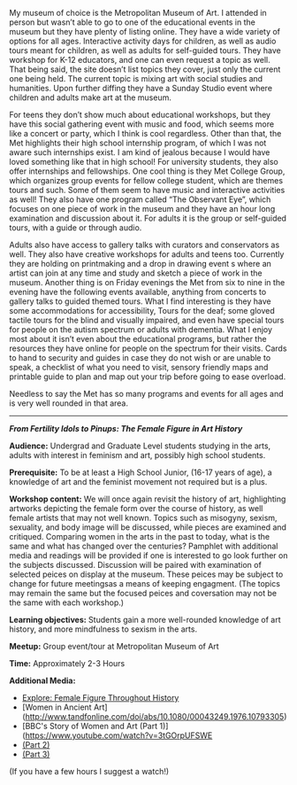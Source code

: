 My museum of choice is the Metropolitan Museum of Art. I attended in person but wasn’t able to go to one of the educational events in the museum but they have plenty of listing online. They have a wide variety of options for all ages. Interactive activity days for children, as well as audio tours meant for children, as well as adults for self-guided tours. They have workshop for K-12 educators, and one can even request a topic as well. That being said, the site doesn’t list topics they cover, just only the current one being held. The current topic is mixing art with social studies and humanities. Upon further diffing they have a Sunday Studio event where children and adults make art at the museum. 

For teens they don’t show much about educational workshops, but they have this social gathering event with music and food, which seems more like a concert or party, which I think is cool regardless. Other than that, the Met highlights their high school internship program, of which I was not aware such internships exist. I am kind of jealous because I would have loved something like that in high school! For university students, they also offer internships and fellowships. One cool thing is they Met College Group, which organizes group events for fellow college student, which are themes tours and such. Some of them seem to have music and interactive activities as well! They also have one program called “The Observant Eye”, which focuses on one piece of work in the museum and they have an hour long examination and discussion about it. 
For adults it is the group or self-guided tours, with a guide or through audio.

Adults also have access to gallery talks with curators and conservators as well. They also have creative workshops for adults and teens too. Currently they are holding on printmaking and a drop in drawing event s where an artist can join at any time and study and sketch a piece of work in the museum. Another thing is on Friday evenings the Met from six to nine in the evening have the following events available, anything from concerts to gallery talks to guided themed tours. 
What I find interesting is they have some accommodations for accessibility, Tours for the deaf; some gloved tactile tours for the blind and visually impaired, and even have special tours for people on the autism spectrum or adults with dementia.  What I enjoy most about it isn’t even about the educational programs, but rather the resources they have online for people on the spectrum for their visits. Cards to hand to security and guides in case they do not wish or are unable to speak, a checklist of what you need to visit, sensory friendly maps and printable guide to plan and map out your trip before going to ease overload. 

Needless to say the Met has so many programs and events for all ages and is very well rounded in that area. 

--- --- --- ---

***From Fertility Idols to Pinups: The Female Figure in Art History***

**Audience:** Undergrad and Graduate Level students studying in the arts, adults with interest in feminism and art, possibly high school students.

**Prerequisite:** To be at least a High School Junior, (16-17 years of age), a knowledge of art and the feminist movement not required but is a plus.

**Workshop content:**  We will once again revisit the history of art, highlighting artworks depicting the female form over the course of history, as well female artists that may not well known. Topics such as misogyny, sexism, sexuality, and body image will be discussed, while pieces are examined and critiqued. Comparing women in the arts in the past to today, what is the same and what has changed over the centuries? Pamphlet with additional media and readings will be provided if one is interested to go look further on the subjects discussed. Discussion will be paired with examination of selected peices on display at the museum. These peices may be subject to change for future meetingsas a means of keeping engagment. (The topics may remain the same but the focused peices and coversation may not be the same with each workshop.) 

**Learning objectives:** Students gain a more well-rounded knowledge of art history, and more mindfulness to sexism in the arts.

**Meetup:** Group event/tour at Metropolitan Museum of Art

**Time:** Approximately 2-3 Hours

**Additional Media:**
* [Explore: Female Figure Throughout History](https://prezi.com/50nwcuaj80-h/the-evolution-of-the-female-figure-throughout-art-history/)
* [Women in Ancient Art] (http://www.tandfonline.com/doi/abs/10.1080/00043249.1976.10793305)
* [BBC's Story of Women and Art (Part 1)](https://www.youtube.com/watch?v=3tGOrpUFSWE
* [(Part 2)](https://www.youtube.com/watch?v=2_KxWrhHCJw) 
* [(Part 3)](https://www.youtube.com/watch?v=hfZeJnVMtWU)

(If you have a few hours I suggest a watch!)
